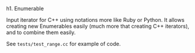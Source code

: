h1. Enumerable

Input iterator for C++ using notations more like Ruby or Python. It
allows creating new Enumerables easily (much more that creating C++
iterators), and to combine them easily.

See `tests/test_range.cc` for example of code.

